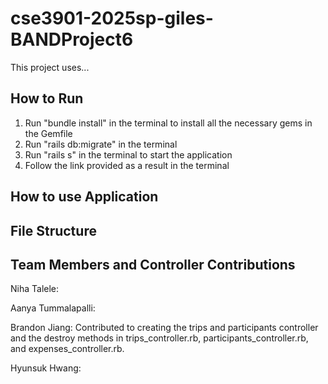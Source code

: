 # cse3901-2025sp-giles-BANDProject6

This project uses...

## How to Run
1) Run "bundle install" in the terminal to install all the necessary gems in the Gemfile
2) Run "rails db:migrate" in the terminal
3) Run "rails s" in the terminal to start the application
4) Follow the link provided as a result in the terminal

## How to use Application

## File Structure

## Team Members and Controller Contributions

Niha Talele: 

Aanya Tummalapalli: 

Brandon Jiang: Contributed to creating the trips and participants controller and the destroy methods in trips_controller.rb, participants_controller.rb, and expenses_controller.rb.

Hyunsuk Hwang: 
